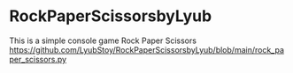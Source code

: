 # RockPaperScissorsbyLyub
This is a simple console game Rock Paper Scissors
https://github.com/LyubStoy/RockPaperScissorsbyLyub/blob/main/rock_paper_scissors.py
